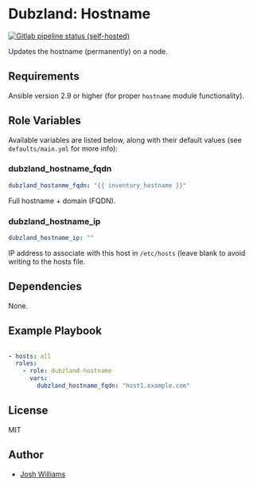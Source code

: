 # Dubzland: Hostname
[![Gitlab pipeline status (self-hosted)](https://img.shields.io/gitlab/pipeline/jdubz/dubzland-hostname?gitlab_url=https%3A%2F%2Fgit.dubzland.net)](https://git.dubzland.net/jdubz/dubzland-hostname/pipelines)

Updates the hostname (permanently) on a node.

## Requirements

Ansible version 2.9 or higher (for proper `hostname` module functionality).

## Role Variables

Available variables are listed below, along with their default values (see
    `defaults/main.yml` for more info):

### dubzland_hostname_fqdn

```yaml
dubzland_hostanme_fqdn: "{{ inventory_hostname }}"
```

Full hostname + domain (FQDN).

### dubzland_hostname_ip

```yaml
dubzland_hostname_ip: ""
```

IP address to associate with this host in `/etc/hosts` (leave blank to avoid
writing to the hosts file.

## Dependencies

None.

## Example Playbook

```yaml

- hosts: all
  roles:
    - role: dubzland-hostname
      vars:
        dubzland_hostname_fqdn: "host1.example.com"
```

## License

MIT

## Author

* [Josh Williams](https://codingprime.com)
